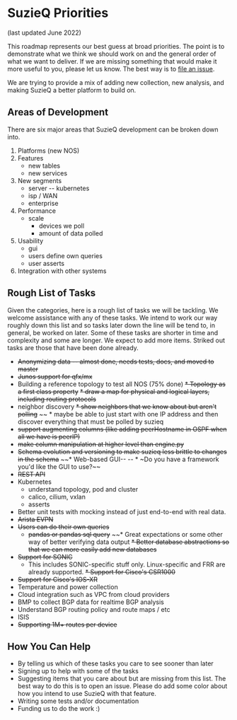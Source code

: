 # SuzieQ Priorities

(last updated June 2022)

This roadmap represents our best guess at broad priorities. 
The point is to demonstrate what we think we should work on and the general
order of what we want to deliver.  If we are missing something that would make
it more useful to you, please let us know. The best way is to
[file an issue](https://github.com/netenglabs/suzieq/issues/new/choose).

We are trying to provide a mix of adding new collection, new analysis, and making SuzieQ a better
platform to build on.

## Areas of Development

There are six major areas that SuzieQ development can be broken down into.

1. Platforms (new NOS)
1. Features
   * new tables
   * new services
1. New segments
   * server -- kubernetes
   * isp / WAN
   * enterprise
1. Performance
   * scale
      * devices we poll
      * amount of data polled
1. Usability
   * gui
   * users define own queries
   * user asserts
1. Integration with other systems

## Rough List of Tasks

Given the categories, here is a rough list of tasks we will be tackling. We welcome assistance with any of these tasks. We intend to work our way roughly down this list and so tasks later down the line will be tend to, in general, be worked on later. Some of these tasks are shorter in time and complexity and some are longer. We expect to add more items. Striked out tasks are those that have been done already.

* ~~Anonymizing data -- almost done, needs tests, docs, and moved to master~~
* ~~Junos support for qfx/mx~~
* Building a reference topology to test all NOS (75% done)
~~* Topology as a first class property~~
    ~~* draw a map for physical and logical layers, including routing protocols~~
* neighbor discovery
    ~~* show neighbors that we know about but aren't polling~~
~~    * maybe be able to just start with one IP address and then discover 
      everything that must be polled by suzieq
* ~~support augmenting columns (like adding peerHostname in OSPF when all we have is peerIP)~~
* ~~make column manipulation at higher level than engine.py~~
* ~~Schema evolution and versioning to make suzieq less brittle to changes in the schema~~
~~* Web-based GUI--
--  * ~Do you have a framework you'd like the GUI to use?~~
* ~~REST API~~
* Kubernetes
  * understand topology, pod and cluster
  * calico, cilium, vxlan
  * asserts
* Better unit tests with mocking instead of just end-to-end with real data.
* ~~Arista EVPN~~
* ~~Users can do their own queries~~
  * ~~pandas or pandas sql query~~
~~* Great expectations or some other way of better verifying data output
~~* Better database abstractions so that we can more easily add new databases~~
* ~~Support for SONIC~~
  * This includes SONIC-specific stuff only. Linux-specific and FRR are already supported.
~~* Support for Cisco's CSR1000~~
* ~~Support for Cisco's IOS-XR~~
* Temperature and power collection 
* Cloud integration such as VPC from cloud providers
* BMP to collect BGP data for realtime BGP analysis
* Understand BGP routing policy and route maps / etc
* ISIS
* ~~Supporting 1M+ routes per device~~

## How You Can Help

* By telling us which of these tasks you care to see sooner than later
* Signing up to help with some of the tasks
* Suggesting items that you care about but are missing from this list. The best way to do this is to open an issue. Please do add some color about how you intend to use SuzieQ with that feature.
* Writing some tests and/or documentation
* Funding us to do the work :)
